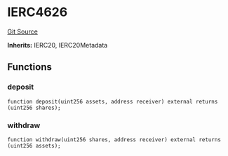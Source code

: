 # IERC4626
[Git Source](https://github.com/Stake-for-Ukraine/sfu-savax/blob/eca56343487ca867355097dbb6758c96361fe876/src/interfaces/IERC4626.sol)

**Inherits:**
IERC20, IERC20Metadata


## Functions
### deposit


```solidity
function deposit(uint256 assets, address receiver) external returns (uint256 shares);
```

### withdraw


```solidity
function withdraw(uint256 shares, address receiver) external returns (uint256 assets);
```


